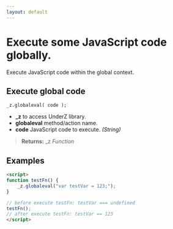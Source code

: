 ```yaml
---
layout: default
---
```

# Execute some JavaScript code globally.
Execute JavaScript code within the global context.


## Execute global code
`_z.globaleval( code );`

* **_z** to access UnderZ library.
* **globaleval** method/action name.
* **code** JavaScript code to execute. _(String)_

> **Returns:** _z _Function_


## Examples

```html
<script>
function testFn() {
	_z.globaleval("var testVar = 123;");
}

// before execute testFn: testVar === undefined
testFn();
// after execute testFn: testVar == 123
</script>

```
